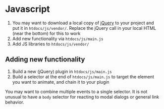 Javascript
==========

1. You may want to download a local copy of [jQuery](http://jquery.com/) to your project and put it in `htdocs/js/vendor/`. Replace the jQuery call in your local HTML (near the bottom) for this to work
2. Add new functionality via `htdocs/js/main.js`
3. Add JS libraries to `htdocs/js/vendor/`

Adding new functionality
------------------------

1. Build a new (jQuery) plugin in `htdocs/js/main.js`
2. Build a selector at the end of `htdocs/js/main.js` to target the element you want to animate, and chain it to your plugin

You may want to combine multiple events to a single selector. It is not unusual to have a `body` selector for reacting to modal dialogs or general link behavior.


